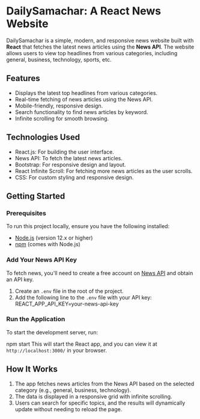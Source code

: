# DailySamachar: A React News Website

DailySamachar is a simple, modern, and responsive news website built with **React** that fetches the latest news articles using the **News API**. The website allows users to view top headlines from various categories, including general, business, technology, sports, etc.

## Features

- Displays the latest top headlines from various categories.
- Real-time fetching of news articles using the News API.
- Mobile-friendly, responsive design.
- Search functionality to find news articles by keyword.
- Infinite scrolling for smooth browsing.

## Technologies Used

- React.js: For building the user interface.
- News API: To fetch the latest news articles.
- Bootstrap: For responsive design and layout.
- React Infinite Scroll: For fetching more news articles as the user scrolls.
- CSS: For custom styling and responsive design.

## Getting Started

### Prerequisites

To run this project locally, ensure you have the following installed:

- [Node.js](https://nodejs.org/en/) (version 12.x or higher)
- [npm](https://www.npmjs.com/) (comes with Node.js)

### Add Your News API Key

To fetch news, you'll need to create a free account on [News API](https://newsapi.org/) and obtain an API key.

1. Create an `.env` file in the root of the project.
2. Add the following line to the `.env` file with your API key:
   REACT_APP_API_KEY=your-news-api-key

### Run the Application

To start the development server, run:

npm start
This will start the React app, and you can view it at `http://localhost:3000/` in your browser.

## How It Works

1. The app fetches news articles from the News API based on the selected category (e.g., general, business, technology).
2. The data is displayed in a responsive grid with infinite scrolling.
3. Users can search for specific topics, and the results will dynamically update without needing to reload the page.

